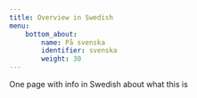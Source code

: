 ```yaml
---
title: Overview in Swedish
menu:
    bottom_about:
        name: På svenska
        identifier: svenska
        weight: 30
---
```


One page with info in Swedish about what this is
